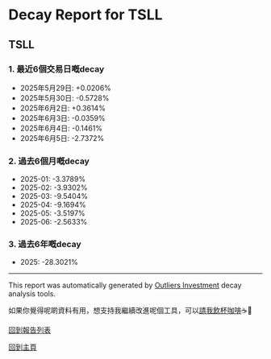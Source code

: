 # Decay Report for TSLL

## TSLL

### 1. 最近6個交易日嘅decay

- 2025年5月29日: +0.0206%
- 2025年5月30日: -0.5728%
- 2025年6月2日: +0.3614%
- 2025年6月3日: -0.0359%
- 2025年6月4日: -0.1461%
- 2025年6月5日: -2.7372%

### 2. 過去6個月嘅decay

- 2025-01: -3.3789%
- 2025-02: -3.9302%
- 2025-03: -9.5404%
- 2025-04: -9.1694%
- 2025-05: -3.5197%
- 2025-06: -2.5633%

### 3. 過去6年嘅decay

- 2025: -28.3021%

------------------------------
This report was automatically generated by [Outliers Investment](https://outliersecon.github.io/Outliers-Investment/) decay analysis tools.

如果你覺得呢啲資料有用，想支持我繼續改進呢個工具，可以[請我飲杯咖啡](https://buymeacoffee.com/outliersecon)☕🙏

[回到報告列表](https://outliersecon.github.io/Outliers-Investment/reports/reports_public)

[回到主頁](https://outliersecon.github.io/Outliers-Investment/)